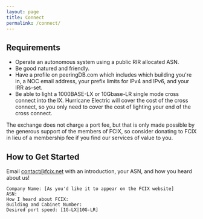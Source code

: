```yaml
---
layout: page
title: Connect
permalink: /connect/
---
```


## Requirements

* Operate an autonomous system using a public RIR allocated ASN.
* Be good natured and friendly.
* Have a profile on peeringDB.com which includes which building you're in, a NOC email address, your prefix limits for IPv4 and IPv6, and your IRR as-set.
* Be able to light a 1000BASE-LX or 10Gbase-LR single mode cross connect into the IX. Hurricane Electric will cover the cost of the cross connect, so you only need to cover the cost of lighting your end of the cross connect.

The exchange does not charge a port fee, but that is only made possible by the generous support of the members of FCIX, so consider donating to FCIX in lieu of a membership fee if you find our services of value to you.

## How to Get Started

Email <contact@fcix.net> with an introduction, your ASN, and how you heard about us!

```
Company Name: [As you'd like it to appear on the FCIX website]
ASN:
How I heard about FCIX:
Building and Cabinet Number:
Desired port speed: [1G-LX|10G-LR]
```
